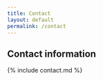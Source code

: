 ```yaml
---
title: Contact
layout: default
permalink: /contact
---
```


## Contact information

{% include contact.md %}